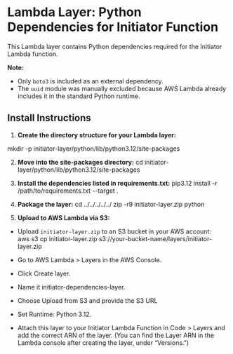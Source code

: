 # Lambda Layer: Python Dependencies for Initiator Function

This Lambda layer contains Python dependencies required for the Initiator Lambda function.  

**Note:**  
- Only `boto3` is included as an external dependency.  
- The `uuid` module was manually excluded because AWS Lambda already includes it in the standard Python runtime.

## Install Instructions

1. **Create the directory structure for your Lambda layer:**

mkdir -p initiator-layer/python/lib/python3.12/site-packages

2. **Move into the site-packages directory:**
cd initiator-layer/python/lib/python3.12/site-packages

3. **Install the dependencies listed in requirements.txt:**
pip3.12 install -r /path/to/requirements.txt --target .

4. **Package the layer:**
cd ../../../../../
zip -r9 initiator-layer.zip python

5.  **Upload to AWS Lambda via S3:**
- Upload `initiator-layer.zip` to an S3 bucket in your AWS account:  
aws s3 cp initiator-layer.zip s3://your-bucket-name/layers/initiator-layer.zip

- Go to AWS Lambda > Layers in the AWS Console.

- Click Create layer.

- Name it initiator-dependencies-layer.

- Choose Upload from S3 and provide the S3 URL

- Set Runtime: Python 3.12.

- Attach this layer to your Initiator Lambda Function in Code > Layers and add the correct ARN of the layer.
(You can find the Layer ARN in the Lambda console after creating the layer, under “Versions.”)